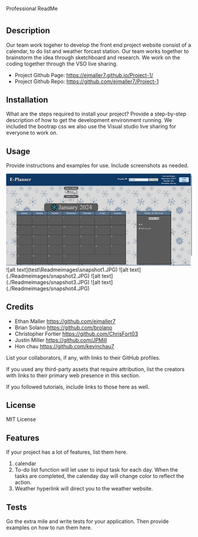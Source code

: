 Professional ReadMe
# <To do list calendar>

## Description

Our team work togeher to develop the front end project website consist of a calendar, to do list and weather forcast station. Our team works together to brainstorm the idea through sketchboard and research. We work on the coding together through the VSO live sharing. 

 * Project Github Page: https://ejmaller7.github.io/Project-1/
 * Project Github Repo: https://github.com/ejmaller7/Project-1


## Installation

What are the steps required to install your project? Provide a step-by-step description of how to get the development environment running.
    We included the bootrap css 
    we also use the Visual studio live sharing for everyone to work on.


## Usage

Provide instructions and examples for use. Include screenshots as needed.

<img src = "./Readmeimages/snapshot4.JPG">
    ![alt text](test\Readmeimages\snapshot1.JPG)
    ![alt text](./Readmeimages/snapshot2.JPG)
    ![alt text](./Readmeimages/snapshot3.JPG)
    ![alt text](./Readmeimages/snapshot4.JPG)


## Credits
 * Ethan Maller  https://github.com/ejmaller7
 * Brian Solano https://github.com/brolano
 * Christopher Fortier  https://github.com/ChrisFort03
 * Justin Miller  https://github.com/JPMill
 * Hon chau  https://github.com/kevinchau7

List your collaborators, if any, with links to their GitHub profiles.

If you used any third-party assets that require attribution, list the creators with links to their primary web presence in this section.

If you followed tutorials, include links to those here as well.

## License

MIT License



## Features

If your project has a lot of features, list them here.
1. calendar 
2. To-do list function will let user to input task for each day. When the tasks are completed, the calenday day will change color to reflect the action. 
3. Weather hyperlink will direct you to the weather website. 


## Tests

Go the extra mile and write tests for your application. Then provide examples on how to run them here.